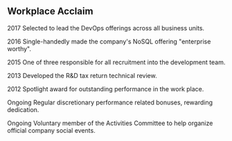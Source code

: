 ## Workplace Acclaim
2017 Selected to lead the DevOps offerings across all business units.

2016 Single-handedly made the company's NoSQL offering "enterprise worthy".

2015 One of three responsible for all recruitment into the development team.

2013 Developed the R&D tax return technical review.

2012 Spotlight award for outstanding performance in the work place.

Ongoing Regular discretionary performance related bonuses, rewarding dedication.

Ongoing Voluntary member of the Activities Committee to help organize official company social events.
